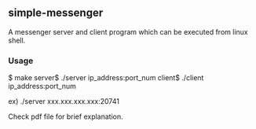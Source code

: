 ## simple-messenger
A messenger server and client program which can be executed from linux shell. 

### Usage

$ make
server$ ./server ip_address:port_num
client$ ./client ip_address:port_num

ex) ./server xxx.xxx.xxx.xxx:20741


Check pdf file for brief explanation.
